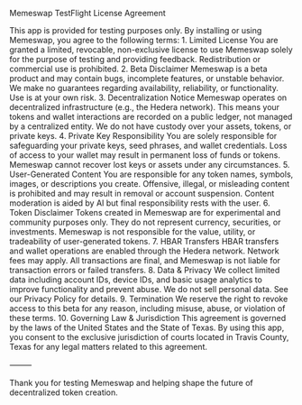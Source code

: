 Memeswap TestFlight License Agreement

This app is provided for testing purposes only. By installing or using Memeswap, you agree to the following terms:
	1.	Limited License
You are granted a limited, revocable, non-exclusive license to use Memeswap solely for the purpose of testing and providing feedback. Redistribution or commercial use is prohibited.
	2.	Beta Disclaimer
Memeswap is a beta product and may contain bugs, incomplete features, or unstable behavior. We make no guarantees regarding availability, reliability, or functionality. Use is at your own risk.
	3.	Decentralization Notice
Memeswap operates on decentralized infrastructure (e.g., the Hedera network). This means your tokens and wallet interactions are recorded on a public ledger, not managed by a centralized entity. We do not have custody over your assets, tokens, or private keys.
	4.	Private Key Responsibility
You are solely responsible for safeguarding your private keys, seed phrases, and wallet credentials. Loss of access to your wallet may result in permanent loss of funds or tokens. Memeswap cannot recover lost keys or assets under any circumstances.
	5.	User-Generated Content
You are responsible for any token names, symbols, images, or descriptions you create. Offensive, illegal, or misleading content is prohibited and may result in removal or account suspension. Content moderation is aided by AI but final responsibility rests with the user.
	6.	Token Disclaimer
Tokens created in Memeswap are for experimental and community purposes only. They do not represent currency, securities, or investments. Memeswap is not responsible for the value, utility, or tradeability of user-generated tokens.
	7.	HBAR Transfers
HBAR transfers and wallet operations are enabled through the Hedera network. Network fees may apply. All transactions are final, and Memeswap is not liable for transaction errors or failed transfers.
	8.	Data & Privacy
We collect limited data including account IDs, device IDs, and basic usage analytics to improve functionality and prevent abuse. We do not sell personal data. See our Privacy Policy for details.
	9.	Termination
We reserve the right to revoke access to this beta for any reason, including misuse, abuse, or violation of these terms.
	10.	Governing Law & Jurisdiction
This agreement is governed by the laws of the United States and the State of Texas. By using this app, you consent to the exclusive jurisdiction of courts located in Travis County, Texas for any legal matters related to this agreement.

⸻

Thank you for testing Memeswap and helping shape the future of decentralized token creation.
